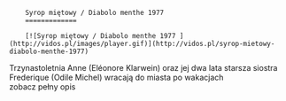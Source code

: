 
        Syrop miętowy / Diabolo menthe 1977 
        =============
        
        [![Syrop miętowy / Diabolo menthe 1977 ](http://vidos.pl/images/player.gif)](http://vidos.pl/syrop-mietowy-diabolo-menthe-1977)
        
        
 Trzynastoletnia Anne (Eléonore Klarwein) oraz jej dwa lata starsza siostra Frederique (Odile Michel) wracają do miasta po wakacjach zobacz pełny opis
    